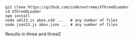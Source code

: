 ```
git clone https://github.com/coderextreme/XThreeDLoader
cd XThreeDLoader
npm install
node xml23.js abox.x3d ...   # any number of files
node json23.js abox.json ... # any number of files
```

Results in three and three2
